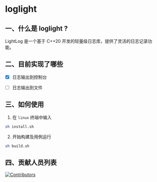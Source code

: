 # loglight

## 一、什么是 loglight ?

LightLog 是一个基于 C++20 开发的轻量级日志库，提供了灵活的日志记录功能。

## 二、目前实现了哪些

- [x] 日志输出到控制台
- [ ] 日志输出到文件


## 三、如何使用

1. 在 `linux` 终端中输入
``` bash
sh install.sh
```

2. 开始构建及用例运行
``` bash
sh build.sh
```

## 四、贡献人员列表

[![Contributors](https://contrib.rocks/image?repo=maiji-ko/lightlog)](https://github.com/maiji-ko/lightlog/graphs/contributors)
